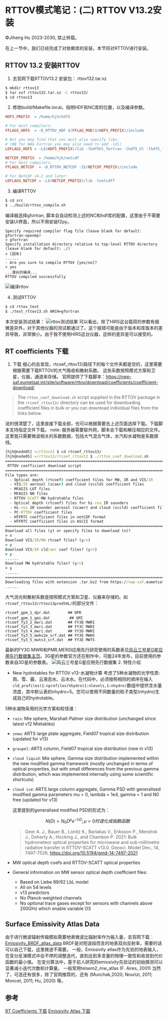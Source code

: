 
# RTTOV模式笔记：(二) RTTOV V13.2安装

&copy;Jiheng Hu 2023-2030, 禁止转载。


在上一节中，我们已经完成了对依赖库的安装，本节将对RTTOV进行安装。

## RTTOV 13.2 安装RTTOV
1. 去官网下载RTTOV13.2 安装包： rttov132.tar.xz
```bash
$ mkdir rttov13
$ tar xvf rttov132.tar.xz -C rttov13/
$ cd rttov13
```

2. 修改build/Makefile.local，指明HDF和NC库的位置，以及编译参数。
```makefile
HDF5_PREFIX  = /home/hjh/hdf5

# For most compilers:
FFLAGS_HDF5  = -D_RTTOV_HDF $(FFLAG_MOD)$(HDF5_PREFIX)/include

# But you may find that you must also specify libz:
# (NB for NAG Fortran you may also need to add -ldl)
LDFLAGS_HDF5 = -L$(HDF5_PREFIX)/lib -lhdf5hl_fortran -lhdf5_hl -lhdf5_fortran -lhdf5 -lz

NETCDF_PREFIX  = /home/hjh/netcdf
# For most compilers:
FFLAGS_NETCDF  = -D_RTTOV_NETCDF -I$(NETCDF_PREFIX)/include

# For NetCDF v4.2 and later:
LDFLAGS_NETCDF = -L$(NETCDF_PREFIX)/lib -lnetcdff
```
3. 编译RTTOV
```bash
$ cd src
$ ../build/rttov_compile.sh
```
编译器选择gfortran, 脚本会自动检测上述的NC和hdf库的配置，这里由于不需要安装UI界面，所以不用安装f2py。
```
Specify required compiler flag file (leave blank for default: gfortran-openmp)
> gfortran
Specify installation directory relative to top-level RTTOV directory (leave blank for default: ./)
> [回车]
......
- Are you sure to compile RTTOV [yes/no]?
> yes
...漫长的编译...
RTTOV compiled successfully
```
![编译rttov](./filzoo/rttov.compile.png) 

4. 测试RTTOV
```bash
$ cd rttov_test
$ ./test_rttov13.sh ARCH=gfortran
```
本次安装测试结果：
![rttov测试结果](./filzoo/rttov_test.png) 
可以看出，除了HIRS这台载荷的参数有细微差异外，对于其他仪器的测试都通过了。这个报错可能是由于版本和库版本的差异导致，非常微小。由于我不使用HIRS这台仪器，这样的差异是可以接受的。



## RT coefficients 下载 
1. 下载
细心的会发现，rtcoef_rttov13/路径下的每个文件夹都是空的，这里需要根据需要下载RTTOV的大气吸收和散射系数。
这些系数按照模式方案和卫星，仪器，通道来存储。
官网提供了下载脚本：https://nwp-saf.eumetsat.int/site/software/rttov/download/coefficients/coefficient-download/ 
> The `rttov_coef_download.sh` script supplied in the RTTOV package in the `rtcoef_rttov13/` directory can be used for downloading coefficient files in bulk or you can download individual files from the links below.  
   
说的很清楚了，这里直接下载全部，也可以根据需要去上述页面选择下载。下载脚本支持指定文件下载。
note: 服务器需要联外网，脚本会下载和解压相应的文件。
这里我只需要微波相关的系数数据，包括大气混合气体，水汽和水凝物是系数廓线。
```cmd
[hjh@node05] ~/rttov13 $ cd rtcoef_rttov13/
[hjh@node05] ~/rttov13/rtcoef_rttov13 $ ./rttov_coef_download.sh 
=========================================================================
 RTTOV coefficient download script
=========================================================================
File types are:
  - Optical depth (rtcoef) coefficient files for MW, IR and VIS/IR
  - VIS/IR aerosol (scaer) and cloud (sccld) coefficient files
  - MFASIS LUT files
  - MFASIS NN files
  - RTTOV-SCATT MW hydrotable files
  - Optical depth (rtcoef) files for hi-res IR sounders
  - Hi-res IR sounder aerosol (scaer) and cloud (sccld) coefficient files
  - PC-RTTOV coefficient files
  - HTFRTC coefficient files in netCDF format
  - HTFRTC coefficient files in ASCII format
=========================================================================
Download all files (y) or specify files to download (n)? 
> n
Download VIS/IR/MW rtcoef files? (y/n) 
> y
Download VIS/IR cld/aer coef files? (y/n) 
> y
......
Download MW hydrotable files? (y/n) 
> y
......
==============================================================================
Downloading files with extension .tar.bz2 from https://nwp-saf.eumetsat.int/downloads/rtcoef_rttov13/rttov13pred101L
......
```

大气消光和散射系数是按照模式方案和卫星、仪器来存储的。如`rtcoef_rttov13/rttov13pred54L/`的部分文件：  

```
rtcoef_gpm_1_dpr.dat 	 	## DPR
rtcoef_gpm_1_gmi.dat　		## GMI  
rtcoef_fy3_2_mwri.dat 		## FY3B MWRI
rtcoef_fy3_3_mwri.dat 		## FY3C MWRI
rtcoef_fy3_4_mwri.dat 		## FY3D MWRI
rtcoef_fy3_5_mwhs2e_srf.dat ## FY3E MWHS
rtcoef_fy3_5_mwts3_srf.dat  ## FY3E MWTS
```

最新的FY3G MWRI和PMR,MERSI应用先行研究使用的系数表见[风云三号星G星应用先行数据集主页](http://satellite.nsmc.org.cn/FY3G/html/APPDATASET.html)。3G星的参数官方还在制作中，可能24年发布，目前使用的参数来自3D星的参数表。
![风云三号星G星应用先行数据集](./filzoo/fy3gappcoeff.png)
2. 特性介绍
- New hydrotables for RTTOV v13-水凝物计算
考虑了5种水凝物的光学性质:雨、雪、霰、云液态水、云冰水。在代码中，必须按照相同的顺序在输入`cld_profiles(1:nprofiles)%hydro(1:nlevels,1:nhydro)`数组中提供含水量浓度，其中默认表的nhydro=5。您可以使用不同数量的粒子类型(nhydro)生成自己的hydrotable。

5种水凝物采用的光学方案和粒径谱：
- `rain`: Mie sphere, Marshall-Palmer size distribution (unchanged since latest v12 Mietables)

- `snow`: ARTS large plate aggregate, Field07 tropical size distribution (updated for v13) 

- `graupel`: ARTS column, Field07 tropical size distribution (new in v13) 

- `cloud liquid`: Mie sphere, Gamma size distribution implemented within the new modified gamma framework (mostly unchanged in terms of optical properties, but with small differences from the previous gamma distribution, which was implemented internally using some scientific shortcuts)

- `cloud ice`: ARTS large column aggregate, Gamma PSD with generalised modified gamma parameters mu = 0, lambda = 1e4, gamma = 1 and N0 free (updated for v13)

	这里提到的generalised modified PSD的形式为：

	$$
	N(D)=N_0 D^\mu e^{-\lambda D}   ;  \mu=0时退化成指数函数
	$$

	>Geer A. J., Bauer B., Lonitz K., Barlakas V., Eriksson P., Mendrok J., Doherty A., Hocking J., and Chambon P. 2021: Bulk hydrometeor optical properties for microwave and sub-millimetre radiative transfer in RTTOV-SCATT v13.0. Geosci. Model Dev., 14, 7497-7526, https://doi.org/10.5194/gmd-14-7497-2021

- MW optical depth coefs and RTTOV-SCATT optical properties  

- General information on MW sensor optical depth coefficient files:
	- Based on Liebe 89/92 LbL model
	- All on 54 levels
	- v13 predictors
	- No Planck-weighted channels
	- No optional trace gases except for sensors with channels above 200GHz which enable variable O3


## Surface Emissivity Atlas Data
由于进行微波辐射传输模拟需要地表微波比辐射率作为输入量，去官网下载：[Emissivity_BRDF_atlas_data](https://nwp-saf.eumetsat.int/site/software/rttov/download/#Emissivity_BRDF_atlas_data)
BRDF是对短波段而言的地表双向反射率，需要的话可以自己下载，这里微波不需要。
一般，Emissivity atlas作为先验的地表输入，在变分反演模式中会不停的调整迭代，直到达到多变量的物理一致性和收敛到代价函数的最小值。
在变分算法中，基于前人研究的emissivity先验证的初始猜测可以显著减小迭代次数和计算量。
一般常用telsem2_mw_atlas (F. Aires, 2001)
当然了，可选还有很多，除了官网推荐的，还有 (Munchak,2020; Nourizi, 2011; Moncet, 2011; Hu, 2020) 等。

## 参考
[RT Coefficients 下载](https://nwp-saf.eumetsat.int/site/software/rttov/download/coefficients/coefficient-download/)
[Emissivity Atlas 下载](https://nwp-saf.eumetsat.int/site/software/rttov/download/emissivity-data/)